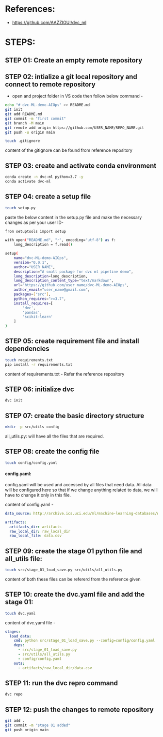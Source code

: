 
# References:
 - https://github.com/AAZZIOUI/dvc_ml
# STEPS:
## STEP 01: Create an empty remote repository
## STEP 02: intialize a git local repository and connect to remote repository
 - open and project folder in VS code then follow below command -

```bash
echo "# dvc-ML-demo-AIOps" >> README.md
git init
git add README.md
git commit -m "first commit"
git branch -M main
git remote add origin https://github.com/USER_NAME/REPO_NAME.git
git push -u origin main
```

```bash
touch .gitignore
```
content of the gitignore can be found from reference repository

## STEP 03: create and activate conda environment
```bash
conda create -n dvc-ml python=3.7 -y
conda activate dvc-ml
```
## STEP 04: create a setup file
```bash
touch setup.py
```
paste the below content in the setup.py file and make the necessary changes as per your user ID-
```bash
from setuptools import setup

with open("README.md", "r", encoding="utf-8") as f:
    long_description = f.read()

setup(
    name="dvc-ML-demo-AIOps",
    version="0.0.1",
    author="USER_NAME",
    description="A small package for dvc ml pipeline demo",
    long_description=long_description,
    long_description_content_type="text/markdown",
    url="https://github.com/user_name/dvc-ML-demo-AIOps",
    author_email="user_name@gmail.com",
    packages=["src"],
    python_requires=">=3.7",
    install_requires=[
        'dvc',
        'pandas',
        'scikit-learn'
    ]
)
```
## STEP 05: create requirement file and install dependencies
```bash
touch requirements.txt
pip install -r requirements.txt
```
content of requirements.txt - Refer the reference repository

## STEP 06: initialize dvc
```bash
dvc init
```
## STEP 07: create the basic directory structure
```bash
mkdir -p src/utils config
```
all_utils.py:
will have all the files that are required.

## STEP 08: create the config file
```bash
touch config/config.yaml
```
#### config.yaml:
config.yaml will be used and accessed by all files that need data. All data will be configured here so that if we change anything related to data, we will have to change it only in this file.

content of config.yaml -
```yaml
data_source: http://archive.ics.uci.edu/ml/machine-learning-databases/wine-quality/winequality-red.csv

artifacts: 
  artifacts_dir: artifacts
  raw_local_dir: raw_local_dir
  raw_local_file: data.csv
```
## STEP 09: create the stage 01 python file and all_utils file:
```bash
touch src/stage_01_load_save.py src/utils/all_utils.py
```
content of both these files can be refererd from the reference given

## STEP 10: create the dvc.yaml file and add the stage 01:
```bash
touch dvc.yaml
```
content of dvc.yaml file -
```yaml
stages:
  load_data:
    cmd: python src/stage_01_load_save.py --config=config/config.yaml
    deps:
      - src/stage_01_load_save.py
      - src/utils/all_utils.py
      - config/config.yaml
    outs:
      - artifacts/raw_local_dir/data.csv
```
## STEP 11: run the dvc repro command
```bash
dvc repo
```
## STEP 12: push the changes to remote repository
```bash
git add .
git commit -m "stage 01 added"
git push origin main
```

